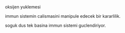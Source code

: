 


oksijen yuklemesi






immun sistemin calismasini manipule edecek bir kararlilik.



soguk dus tek basina immun sistemi guclendiriyor.
